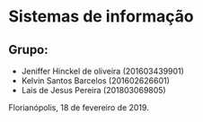 # Sistemas de informação

## Grupo: 
- Jeniffer Hinckel de oliveira (201603439901)
- Kelvin Santos Barcelos (201602626601)
- Lais de Jesus Pereira (201803069805)

Florianópolis, 18 de fevereiro de 2019. 


